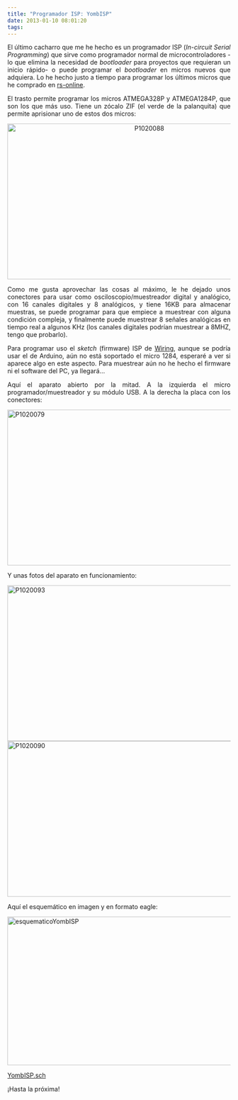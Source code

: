 ```yaml
---
title: "Programador ISP: YombISP"
date: 2013-01-10 08:01:20
tags: 
---
```

<p style="text-align: justify;">El último cacharro que me he hecho es un programador ISP (<em>In-circuit Serial Programming</em>) que sirve como programador normal de microcontroladores -lo que elimina la necesidad de <em>bootloader</em> para proyectos que requieran un inicio rápido- o puede programar el <em>bootloader</em> en micros nuevos que adquiera. Lo he hecho justo a tiempo para programar los últimos micros que he comprado en <a href="http://es.rs-online.com/web/">rs-online</a>.</p>
<p style="text-align: justify;">El trasto permite programar los micros ATMEGA328P y ATMEGA1284P, que son los que más uso. Tiene un zócalo ZIF (el verde de la palanquita) que permite aprisionar uno de estos dos micros:</p>
<p style="text-align: center;"><a href="http://yombo.org/wp-content/uploads/2013/01/P1020088.jpg"><img class="aligncenter  wp-image-300" alt="P1020088" src="http://yombo.org/wp-content/uploads/2013/01/P1020088-1024x576.jpg" width="625" height="351" /></a></p>
<p style="text-align: justify;">Como me gusta aprovechar las cosas al máximo, le he dejado unos conectores para usar como osciloscopio/muestreador digital y analógico, con 16 canales digitales y 8 analógicos, y tiene 16KB para almacenar muestras, se puede programar para que empiece a muestrear con alguna condición compleja, y finalmente puede muestrear 8 señales analógicas en tiempo real a algunos KHz (los canales digitales podrían muestrear a 8MHZ, tengo que probarlo).</p>
<p style="text-align: justify;">Para programar uso el <em>sketch</em> (firmware) ISP de <a href="http://wiring.org.co/">Wiring</a>, aunque se podría usar el de Arduino, aún no está soportado el micro 1284, esperaré a ver si aparece algo en este aspecto. Para muestrear aún no he hecho el firmware ni el software del PC, ya llegará...</p>
<p style="text-align: justify;">Aquí el aparato abierto por la mitad. A la izquierda el micro programador/muestreador y su módulo USB. A la derecha la placa con los conectores:</p>
<a href="http://yombo.org/wp-content/uploads/2013/01/P1020079.jpg"><img class="aligncenter size-large wp-image-296" alt="P1020079" src="http://yombo.org/wp-content/uploads/2013/01/P1020079-1024x576.jpg" width="625" height="351" /></a>

Y unas fotos del aparato en funcionamiento:

<a href="http://yombo.org/wp-content/uploads/2013/01/P1020093.jpg"><img class="aligncenter size-large wp-image-299" alt="P1020093" src="http://yombo.org/wp-content/uploads/2013/01/P1020093-1024x576.jpg" width="625" height="351" /></a> <a href="http://yombo.org/wp-content/uploads/2013/01/P1020090.jpg"><img class="aligncenter size-large wp-image-298" alt="P1020090" src="http://yombo.org/wp-content/uploads/2013/01/P1020090-1024x576.jpg" width="625" height="351" /></a>

Aquí el esquemático en imagen y en formato eagle:

<a href="http://yombo.org/wp-content/uploads/2013/01/esquematicoYombISP.png"><img class="aligncenter size-large wp-image-307" alt="esquematicoYombISP" src="http://yombo.org/wp-content/uploads/2013/01/esquematicoYombISP-1024x549.png" width="625" height="335" /></a>

<a href="http://yombo.org/wp-content/uploads/2013/01/YombISP.sch_.zip">YombISP.sch</a>

¡Hasta la próxima!